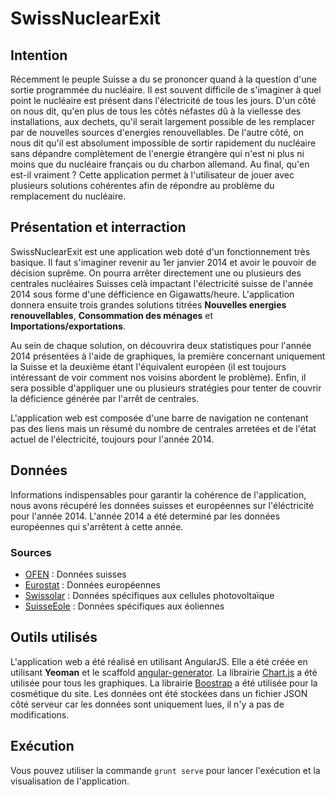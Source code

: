 # SwissNuclearExit

## Intention

Récemment le peuple Suisse a du se prononcer quand à la question d'une sortie programmée du nucléaire. Il est souvent difficile de s'imaginer à quel point le nucléaire est présent dans l'électricité de tous les jours. D'un côté on nous dit, qu'en plus de tous les côtés néfastes dû à la viellesse des installations, aux dechets, qu'il serait largement possible de les remplacer par de nouvelles sources d'energies renouvellables. De l'autre côté, on nous dit qu'il est absolument impossible de sortir rapidement du nucléaire sans dépandre complètement de l'energie étrangère qui n'est ni plus ni moins que du nucléaire français ou du charbon allemand. Au final, qu'en est-il vraiment ? Cette application permet à l'utilisateur de jouer avec plusieurs solutions cohérentes afin de répondre au problème du remplacement du nucléaire.

## Présentation et interraction

SwissNuclearExit est une application web doté d'un fonctionnement très basique.
Il faut s'imaginer revenir au 1er janvier 2014 et avoir le pouvoir de décision suprême. On pourra arrêter directement une ou plusieurs des centrales nucléaires Suisses celà impactant l'électricité suisse de l'année 2014 sous forme d'une défficience en Gigawatts/heure. L'application donnera ensuite trois grandes solutions titrées **Nouvelles energies renouvellables**, **Consommation des ménages** et **Importations/exportations**. 

Au sein de chaque solution, on découvrira deux statistiques pour l'année 2014 présentées à l'aide de graphiques, la première concernant uniquement la Suisse et la deuxième étant l'équivalent européen (il est toujours intéressant de voir comment nos voisins abordent le problème). Enfin, il sera possible d'appliquer une ou plusieurs stratégies pour tenter de couvrir la déficience générée par l'arrêt de centrales.

L'application web est composée d'une barre de navigation ne contenant pas des liens mais un résumé du nombre de centrales arretées et de l'état actuel de l'électricité, toujours pour l'année 2014.

## Données

Informations indispensables pour garantir la cohérence de l'application, nous avons récupéré les données suisses et européennes sur l'éléctricité pour l'année 2014. L'année 2014 a été determiné par les données européennes qui s'arrêtent à cette année.

### Sources 

- [OFEN](http://www.bfe.admin.ch/index.html?lang=fr) : Données suisses
- [Eurostat](http://ec.europa.eu/eurostat/fr/home) : Données européennes
- [Swissolar](http://www.swissolar.ch/fr/) : Données spécifiques aux cellules photovoltaïque
- [SuisseEole](http://www.suisse-eole.ch/fr/energie-eolienne/statistiques/) : Données spécifiques aux éoliennes

## Outils utilisés

L'application web a été réalisé en utilisant AngularJS. Elle a été créée en utilisant **Yeoman** et le scaffold [angular-generator](https://github.com/yeoman/generator-angular). La librairie [Chart.js](http://www.chartjs.org/) a été utilisée pour tous les graphiques. La librairie [Boostrap](http://getbootstrap.com/) a été utilisée pour la cosmétique du site. Les données ont été stockées dans un fichier JSON côté serveur car les données sont uniquement lues, il n'y a pas de modifications. 

## Exécution

Vous pouvez utiliser la commande `grunt serve` pour lancer l'exécution et la visualisation de l'application.

